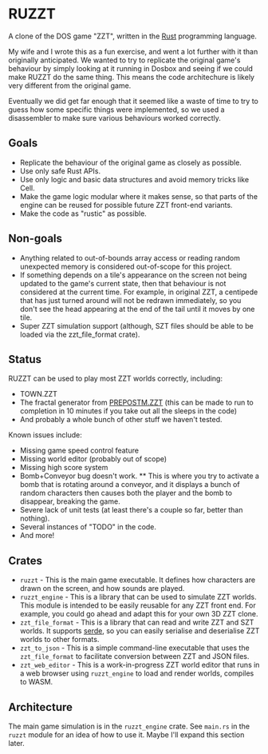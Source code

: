 # RUZZT

A clone of the DOS game "ZZT", written in the [Rust](https://rust-lang.org) programming language.

My wife and I wrote this as a fun exercise, and went a lot further with it than originally
anticipated. We wanted to try to replicate the original game's behaviour by simply looking at it
running in Dosbox and seeing if we could make RUZZT do the same thing. This means the code
architechure is likely very different from the original game.

Eventually we did get far enough that it seemed like a waste of time to try to guess how some
specific things were implemented, so we used a disassembler to make sure various behaviours worked
correctly.

## Goals

* Replicate the behaviour of the original game as closely as possible.
* Use only safe Rust APIs.
* Use only logic and basic data structures and avoid memory tricks like Cell.
* Make the game logic modular where it makes sense, so that parts of the engine can be reused for
  possible future ZZT front-end variants.
* Make the code as "rustic" as possible.

## Non-goals

* Anything related to out-of-bounds array access or reading random unexpected memory is considered
  out-of-scope for this project.
* If something depends on a tile's appearance on the screen not being updated to the game's current
  state, then that behaviour is not considered at the current time. For example, in original ZZT,
  a centipede that has just turned around will not be redrawn immediately, so you don't see the head
  appearing at the end of the tail until it moves by one tile.
* Super ZZT simulation support (although, SZT files should be able to be loaded via the
  zzt_file_format crate).

## Status

RUZZT can be used to play most ZZT worlds correctly, including:
* TOWN.ZZT
* The fractal generator from [PREPOSTM.ZZT](https://museumofzzt.com/file/p/prepostm.zip?file=PREPOSTM.ZZT)
  (this can be made to run to completion in 10 minutes if you take out all the sleeps in the code)
* And probably a whole bunch of other stuff we haven't tested.

Known issues include:
* Missing game speed control feature
* Missing world editor (probably out of scope)
* Missing high score system
* Bomb+Conveyor bug doesn't work.
** This is where you try to activate a bomb that is rotating around a conveyor, and it displays a
   bunch of random characters then causes both the player and the bomb to disappear, breaking the
   game.
* Severe lack of unit tests (at least there's a couple so far, better than nothing).
* Several instances of "TODO" in the code.
* And more!

## Crates

* `ruzzt` - This is the main game executable. It defines how characters are drawn on the screen, and
  how sounds are played.
* `ruzzt_engine` - This is a library that can be used to simulate ZZT worlds. This module is
  intended to be easily reusable for any ZZT front end. For example, you could go ahead and adapt
  this for your own 3D ZZT clone.
* `zzt_file_format` - This is a library that can read and write ZZT and SZT worlds. It supports [serde](https://serde.rs/),
  so you can easily serialise and deserialise ZZT worlds to other formats.
* `zzt_to_json` - This is a simple command-line executable that uses the `zzt_file_format` to
  facilitate conversion between ZZT and JSON files.
* `zzt_web_editor` - This is a work-in-progress ZZT world editor that runs in a web browser using
  `ruzzt_engine` to load and render worlds, compiles to WASM.

## Architecture

The main game simulation is in the `ruzzt_engine` crate. See `main.rs` in the `ruzzt` module for an
idea of how to use it. Maybe I'll expand this section later.

